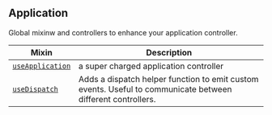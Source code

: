 ## Application

Global mixinw and controllers to enhance your application controller.

| Mixin| Description |
|------|-------------|
|[`useApplication`](./docs/application-controller.md)|a super charged application controller|
|[`useDispatch`](./docs/use-dispatch.md)|Adds a dispatch helper function to emit custom events. Useful to communicate between different controllers.|
